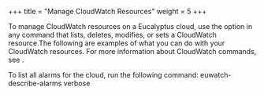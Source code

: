 +++
title = "Manage CloudWatch Resources"
weight = 5
+++

To manage CloudWatch resources on a Eucalyptus cloud, use the option in any command that lists, deletes, modifies, or sets a CloudWatch resource.The following are examples of what you can do with your CloudWatch resources. For more information about CloudWatch commands, see [](../euca2ools-guide/euwatch.dita) . 

To list all alarms for the cloud, run the following command: 
    euwatch-describe-alarms verbose

